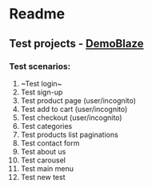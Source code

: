 # Readme

## Test projects - [DemoBlaze](https://www.demoblaze.com/index.html)

### Test scenarios:
1. ~Test login~
2. Test sign-up
3. Test product page (user/incognito)
4. Test add to cart (user/incognito)
5. Test checkout (user/incognito)
6. Test categories
7. Test products list paginations
8. Test contact form
9. Test about us
10. Test carousel
11. Test main menu
12. Test new test
